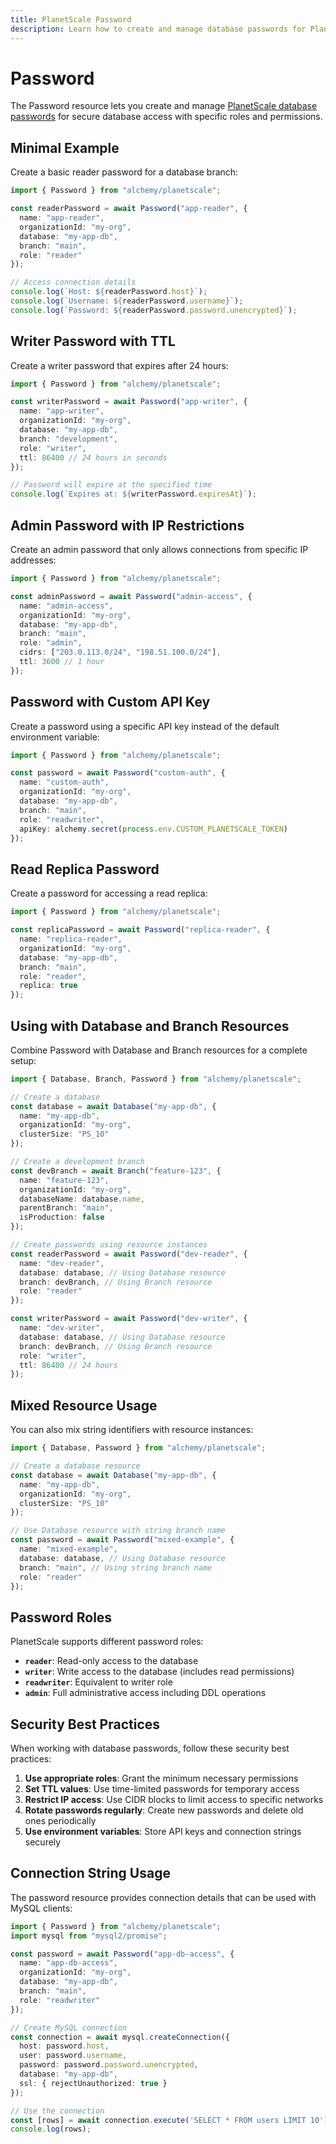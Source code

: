 ```yaml
---
title: PlanetScale Password
description: Learn how to create and manage database passwords for PlanetScale branches using Alchemy.
---
```


# Password

The Password resource lets you create and manage [PlanetScale database passwords](https://planetscale.com/docs/concepts/password) for secure database access with specific roles and permissions.

## Minimal Example

Create a basic reader password for a database branch:

```ts
import { Password } from "alchemy/planetscale";

const readerPassword = await Password("app-reader", {
  name: "app-reader",
  organizationId: "my-org",
  database: "my-app-db",
  branch: "main",
  role: "reader"
});

// Access connection details
console.log(`Host: ${readerPassword.host}`);
console.log(`Username: ${readerPassword.username}`);
console.log(`Password: ${readerPassword.password.unencrypted}`);
```

## Writer Password with TTL

Create a writer password that expires after 24 hours:

```ts
import { Password } from "alchemy/planetscale";

const writerPassword = await Password("app-writer", {
  name: "app-writer",
  organizationId: "my-org",
  database: "my-app-db",
  branch: "development",
  role: "writer",
  ttl: 86400 // 24 hours in seconds
});

// Password will expire at the specified time
console.log(`Expires at: ${writerPassword.expiresAt}`);
```

## Admin Password with IP Restrictions

Create an admin password that only allows connections from specific IP addresses:

```ts
import { Password } from "alchemy/planetscale";

const adminPassword = await Password("admin-access", {
  name: "admin-access",
  organizationId: "my-org",
  database: "my-app-db",
  branch: "main",
  role: "admin",
  cidrs: ["203.0.113.0/24", "198.51.100.0/24"],
  ttl: 3600 // 1 hour
});
```

## Password with Custom API Key

Create a password using a specific API key instead of the default environment variable:

```ts
import { Password } from "alchemy/planetscale";

const password = await Password("custom-auth", {
  name: "custom-auth",
  organizationId: "my-org",
  database: "my-app-db",
  branch: "main",
  role: "readwriter",
  apiKey: alchemy.secret(process.env.CUSTOM_PLANETSCALE_TOKEN)
});
```

## Read Replica Password

Create a password for accessing a read replica:

```ts
import { Password } from "alchemy/planetscale";

const replicaPassword = await Password("replica-reader", {
  name: "replica-reader",
  organizationId: "my-org",
  database: "my-app-db",
  branch: "main",
  role: "reader",
  replica: true
});
```

## Using with Database and Branch Resources

Combine Password with Database and Branch resources for a complete setup:

```ts
import { Database, Branch, Password } from "alchemy/planetscale";

// Create a database
const database = await Database("my-app-db", {
  name: "my-app-db",
  organizationId: "my-org",
  clusterSize: "PS_10"
});

// Create a development branch
const devBranch = await Branch("feature-123", {
  name: "feature-123",
  organizationId: "my-org",
  databaseName: database.name,
  parentBranch: "main",
  isProduction: false
});

// Create passwords using resource instances
const readerPassword = await Password("dev-reader", {
  name: "dev-reader",
  database: database, // Using Database resource
  branch: devBranch, // Using Branch resource
  role: "reader"
});

const writerPassword = await Password("dev-writer", {
  name: "dev-writer",
  database: database, // Using Database resource
  branch: devBranch, // Using Branch resource
  role: "writer",
  ttl: 86400 // 24 hours
});
```

## Mixed Resource Usage

You can also mix string identifiers with resource instances:

```ts
import { Database, Password } from "alchemy/planetscale";

// Create a database resource
const database = await Database("my-app-db", {
  name: "my-app-db",
  organizationId: "my-org",
  clusterSize: "PS_10"
});

// Use Database resource with string branch name
const password = await Password("mixed-example", {
  name: "mixed-example",
  database: database, // Using Database resource
  branch: "main", // Using string branch name
  role: "reader"
});
```

## Password Roles

PlanetScale supports different password roles:

- **`reader`**: Read-only access to the database
- **`writer`**: Write access to the database (includes read permissions)
- **`readwriter`**: Equivalent to writer role
- **`admin`**: Full administrative access including DDL operations

## Security Best Practices

When working with database passwords, follow these security best practices:

1. **Use appropriate roles**: Grant the minimum necessary permissions
2. **Set TTL values**: Use time-limited passwords for temporary access
3. **Restrict IP access**: Use CIDR blocks to limit access to specific networks
4. **Rotate passwords regularly**: Create new passwords and delete old ones periodically
5. **Use environment variables**: Store API keys and connection strings securely

## Connection String Usage

The password resource provides connection details that can be used with MySQL clients:

```ts
import { Password } from "alchemy/planetscale";
import mysql from "mysql2/promise";

const password = await Password("app-db-access", {
  name: "app-db-access",
  organizationId: "my-org",
  database: "my-app-db",
  branch: "main",
  role: "readwriter"
});

// Create MySQL connection
const connection = await mysql.createConnection({
  host: password.host,
  user: password.username,
  password: password.password.unencrypted,
  database: "my-app-db",
  ssl: { rejectUnauthorized: true }
});

// Use the connection
const [rows] = await connection.execute('SELECT * FROM users LIMIT 10');
console.log(rows);
```